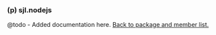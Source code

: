 ### (p) sjl.nodejs
@todo - Added documentation here.
[Back to package and member list.](#packages-and-members)

